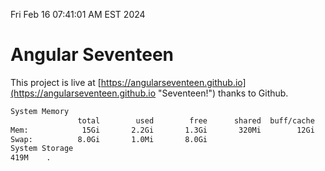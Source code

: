 Fri Feb 16 07:41:01 AM EST 2024

# Angular Seventeen


This project is live at [https://angularseventeen.github.io](https://angularseventeen.github.io "Seventeen!") thanks to Github.

```bash
System Memory
               total        used        free      shared  buff/cache   available
Mem:            15Gi       2.2Gi       1.3Gi       320Mi        12Gi        13Gi
Swap:          8.0Gi       1.0Mi       8.0Gi
System Storage
419M	.
